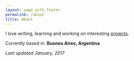 ```yaml
---
layout: page_with_footer
permalink: /about
title: About
---
```


I love writing, learning and working on interesting [projects](/projects).

Currently based in: **Buenos Aires, Argentina**

_Last updated January, 2017_
